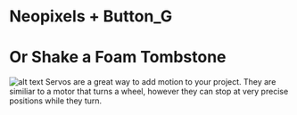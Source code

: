 # Neopixels + Button_G
# Or Shake a Foam Tombstone

![alt text](https://github.com/Brilliant-Labs/bboard-tuts/blob/master/Neopixel%2BButton_G/cover.gif "For more info: www.brilliantlabs.ca")
Servos are a great way to add motion to your project. They are similiar to a motor that turns a wheel, however they can stop at very precise positions while they turn.

